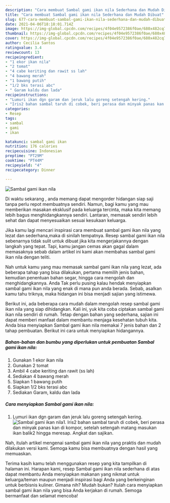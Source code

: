 ```yaml
---
description: "Cara membuat Sambal gami ikan nila Sederhana dan Mudah Dibuat"
title: "Cara membuat Sambal gami ikan nila Sederhana dan Mudah Dibuat"
slug: 677-cara-membuat-sambal-gami-ikan-nila-sederhana-dan-mudah-dibuat
date: 2021-04-06T18:18:01.714Z
image: https://img-global.cpcdn.com/recipes/4f04e9572386f0ae/680x482cq70/sambal-gami-ikan-nila-foto-resep-utama.jpg
thumbnail: https://img-global.cpcdn.com/recipes/4f04e9572386f0ae/680x482cq70/sambal-gami-ikan-nila-foto-resep-utama.jpg
cover: https://img-global.cpcdn.com/recipes/4f04e9572386f0ae/680x482cq70/sambal-gami-ikan-nila-foto-resep-utama.jpg
author: Cecilia Santos
ratingvalue: 3.4
reviewcount: 13
recipeingredient:
- "1 ekor ikan nila"
- "2 tomat"
- "4 cabe keriting dan rawit ss lah"
- "4 bawang merah"
- "1 bawang putih"
- "1/2 bks terasi abc"
- " Garam kaldu dan lada"
recipeinstructions:
- "Lumuri ikan dgn garam dan jeruk lalu goreng setengah kering."
- "Iris2 bahan sambal taruh di cobek, beri perasa dan minyak panas kan di kompor, setelah setengah matang masukan ikan balik2 hingga meresap. Angkat dan sajikan."
categories:
- Resep
tags:
- sambal
- gami
- ikan

katakunci: sambal gami ikan 
nutrition: 176 calories
recipecuisine: Indonesian
preptime: "PT29M"
cooktime: "PT44M"
recipeyield: "4"
recipecategory: Dinner

---
```



![Sambal gami ikan nila](https://img-global.cpcdn.com/recipes/4f04e9572386f0ae/680x482cq70/sambal-gami-ikan-nila-foto-resep-utama.jpg)

Di waktu  sekarang , anda memang dapat mengorder hidangan siap saji tanpa perlu repot membuatnya sendiri. Namun, bagi kamu yang mau memberikan masakan eksklusif pada keluarga tercinta, maka kita memang lebih bagus menghidangkannya sendiri. Lantaran, memasak sendiri lebih sehat dan dapat menyesuaikan sesuai kesukaan keluarga.

Jika kamu lagi mencari inspirasi cara membuat sambal gami ikan nila yang lezat dan sederhana,maka di sinilah tempatnya. Resep sambal gami ikan nila  sebenarnya tidak sulit untuk dibuat jika kita mengerjakannya dengan langkah yang tepat. Tapi, kamu jangan cemas akan gagal dalam memasaknya 
sebab dalam artikel ini kami akan membahas sambal gami ikan nila dengan teliti.  



Nah untuk kamu yang mau memasak sambal gami ikan nila yang lezat, ada beberapa tahap yang bisa dilakukan, pertama memilih jenis bahan, kemudian penentuan bahan segar, hingga cara mengolah dan menghidangkannya. Anda Tak perlu pusing kalau hendak menyiapkan sambal gami ikan nila yang enak di mana pun anda berada. Sebab, asalkan kamu  tahu triknya, maka hidangan ini bisa menjadi sajian yang istimewa.

Berikut ini, ada beberapa cara mudah dalam mengolah resep sambal gami ikan nila yang siap dihidangkan. Kali ini, yuk kita coba ciptakan sambal gami ikan nila sendiri di rumah. Tetap dengan bahan yang sederhana, sajian ini dapat memberi manfaat dalam membantu menjaga kesehatan tubuh kita. Anda bisa menyiapkan Sambal gami ikan nila memakai 7 jenis bahan dan 2 tahap pembuatan. Berikut ini cara untuk menyiapkan hidangannya.

<!--inarticleads1-->

##### Bahan-bahan dan bumbu yang diperlukan untuk pembuatan Sambal gami ikan nila:

1. Gunakan 1 ekor ikan nila
1. Gunakan 2 tomat
1. Ambil 4 cabe keriting dan rawit (ss lah)
1. Sediakan 4 bawang merah
1. Siapkan 1 bawang putih
1. Siapkan 1/2 bks terasi abc
1. Sediakan  Garam, kaldu dan lada




<!--inarticleads2-->

##### Cara menyiapkan Sambal gami ikan nila:

1. Lumuri ikan dgn garam dan jeruk lalu goreng setengah kering.
<img src="https://img-global.cpcdn.com/steps/d8d0ef36cbac24ad/160x128cq70/sambal-gami-ikan-nila-langkah-memasak-1-foto.jpg" alt="Sambal gami ikan nila">1. Iris2 bahan sambal taruh di cobek, beri perasa dan minyak panas kan di kompor, setelah setengah matang masukan ikan balik2 hingga meresap. Angkat dan sajikan.




Nah, itulah artikel mengenai  sambal gami ikan nila  yang praktis dan mudah dilakukan versi kami. Semoga kamu bisa membuatnya dengan hasil yang memuaskan. 

Terima kasih kamu telah menggunakan resep yang kita tampilkan di halaman ini. Harapan kami, resep  Sambal gami ikan nila sederhana di atas dapat membantu Anda menyiapkan makanan yang nikmat untuk keluarga/teman maupun menjadi inspirasi bagi Anda yang berkeinginan untuk berbisnis kuliner. Gimana nih? Mudah bukan? Itulah cara menyiapkan sambal gami ikan nila yang bisa Anda kerjakan di rumah. Semoga bermanfaat dan selamat mencoba!

